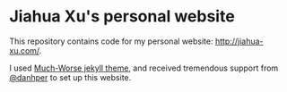 # Jiahua Xu's personal website

This repository contains code for my personal website: http://jiahua-xu.com/.

I used [Much-Worse jekyll theme](https://github.com/gchauras/much-worse-jekyll-theme), and received tremendous support from [@danhper](https://github.com/danhper) to set up this website.
